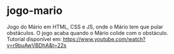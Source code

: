 # jogo-mario
Jogo do Mário em HTML, CSS e JS, onde o Mário tem que pular obstáculos. O jogo acaba quando o Mário colide com o obstáculo.<br />
Tutorial disponível em: https://www.youtube.com/watch?v=r9buAwVBDhA&t=22s
